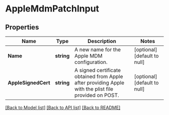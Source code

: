 # AppleMdmPatchInput

## Properties
Name | Type | Description | Notes
------------ | ------------- | ------------- | -------------
**Name** | **string** | A new name for the Apple MDM configuration. | [optional] [default to null]
**AppleSignedCert** | **string** | A signed certificate obtained from Apple after providing Apple with the plist file provided on POST. | [optional] [default to null]

[[Back to Model list]](../README.md#documentation-for-models) [[Back to API list]](../README.md#documentation-for-api-endpoints) [[Back to README]](../README.md)


